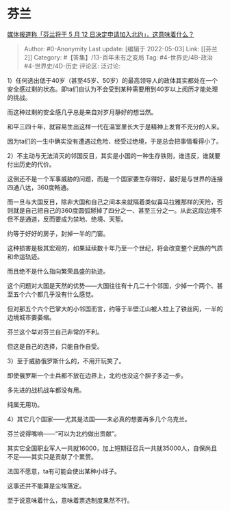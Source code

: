 # 芬兰
[媒体报道称「芬兰将于 5 月 12 日决定申请加入北约」，这意味着什么？](https://www.zhihu.com/question/531067110/answer/2468000008)

> Author: #0-Anonymity
> Last update: [编辑于 2022-05-03]
> Link: [[芬兰 2]]
> Category: #【答集】/13-百年未有之变局
> Tag: #4-世界史/4B-政治 #4-世界史/4D-历史
> 评论区:
> 泛讨论:

1）任何选出低于40岁（甚至45岁、50岁）的最高领导人的政体其实都处在一个安全感过剩的状态。即ta们自认为不会受到某种需要用到40岁以上阅历才能处理的挑战。

而这种过剩的安全感几乎总是来自对岁月静好的想当然。

和平三四十年，就容易生出这样一代在温室里长大于是精神上发育不充分的人来。

因为ta们的一生中确实没有遭遇过危险、经受过绝境，于是总会把事情看得小了。

2）不主动与无法消灭的邻国反目，其实是小国的一种生存铁则，谁违反，谁就要付出历史的代价。

这倒还不是一个军事威胁的问题，而是一个国家要生存得好，最好是与世界的连接四通八达，360度畅通。

而一旦与大国反目，除非大国和自己之间本来就隔着类似喜马拉雅那样的天险，否则就是自己把自己的360度圆弧掰掉了四分之一、甚至三分之一。从此这段边境不但不是通道，反而要成为禁地、绝境、天堑。

约等于好好的房子，封掉一半的门窗。

这种损害是极其宏观的，如果延续数十年乃至一个世纪，将会改变整个民族的气质和命运轨迹。

而且绝不是什么指向繁荣昌盛的轨迹。

这个问题对大国是天然的优势——大国往往有十几二十个邻国，少掉一个两个、甚至五个六个都几乎没有什么感觉。

但对那五个六个巴掌大的小邻国而言，约等于半壁江山被人拉上了铁丝网，一半的边境城市要萎缩。

芬兰这个举对芬兰自己非常的不利。

但这是自己的选择，只能自作自受。

3）至于威胁俄罗斯什么的，不用开玩笑了。

即使俄罗斯一个士兵都不放在边界上，北约也没这个胆子多迈一步。

多先进的战机战车都没有用。

纯属无用功。

4）其它几个国家——尤其是法国——未必真的想要再多几个乌克兰。

芬兰说得嘴响——“可以为北约做出贡献”。

其实它全国职业军人一共就16000，加上短期征召兵一共就35000人，自保尚且不足——其实只是贡献了个累赘。

法国不愿意，ta有可能会使出某种小绊子。

这事还并不能算是尘埃落定。

至于说意味着什么，意味着票选制度果然不行。
